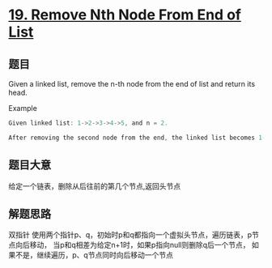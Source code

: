 # [19. Remove Nth Node From End of List](https://leetcode.com/problems/remove-nth-node-from-end-of-list/)

## 题目

Given a linked list, remove the n-th node from the end of list and return its head.

Example
```c
Given linked list: 1->2->3->4->5, and n = 2.

After removing the second node from the end, the linked list becomes 1->2->3->5.
```


## 题目大意

给定一个链表，删除从后往前的第几个节点,返回头节点

## 解题思路

双指针 使用两个指针p、q，初始时p和q都指向一个虚拟头节点，遍历链表，p节点向后移动，
当p和q相差为给定n+1时，如果p指向null则删除q后一个节点，
如果不是，继续遍历，p、q节点同时向后移动一个节点